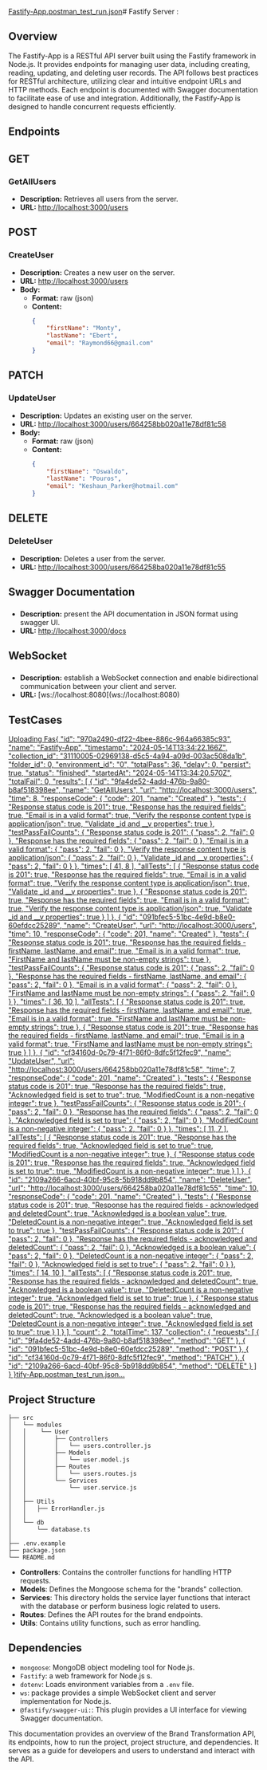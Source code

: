 [Fastify-App.postman_test_run.json](https://github.com/Mahmoud3mmar/Fastify-Server/files/15309092/Fastify-App.postman_test_run.json)# Fastify Server :

## Overview

The Fastify-App is a RESTful API server built using the Fastify framework in Node.js.
It provides endpoints for managing user data, including creating, reading, updating, and deleting user records.
The API follows best practices for RESTful architecture, utilizing clear and intuitive endpoint URLs and HTTP methods. 
Each endpoint is documented with Swagger documentation to facilitate ease of use and integration. Additionally, 
the Fastify-App is designed  to handle concurrent requests efficiently.


## Endpoints

## GET
### GetAllUsers
- **Description:** Retrieves all users from the server.
- **URL:** [http://localhost:3000/users](http://localhost:3000/users)

## POST
### CreateUser
- **Description:** Creates a new user on the server.
- **URL:** [http://localhost:3000/users](http://localhost:3000/users)
- **Body:**
  - **Format:** raw (json)
  - **Content:**
    ```json
    {
        "firstName": "Monty",
        "lastName": "Ebert",
        "email": "Raymond66@gmail.com"
    }
    ```

## PATCH
### UpdateUser
- **Description:** Updates an existing user on the server.
- **URL:** [http://localhost:3000/users/664258bb020a11e78df81c58](http://localhost:3000/users/664258bb020a11e78df81c58)
- **Body:**
  - **Format:** raw (json)
  - **Content:**
    ```json
    {
        "firstName": "Oswaldo",
        "lastName": "Pouros",
        "email": "Keshaun_Parker@hotmail.com"
    }
    ```

## DELETE
### DeleteUser
- **Description:** Deletes a user from the server.
- **URL:** [http://localhost:3000/users/664258ba020a11e78df81c55](http://localhost:3000/users/664258ba020a11e78df81c55)



## Swagger Documentation
###
- **Description:** present the API documentation in JSON format using swagger UI.
- **URL:** [http://localhost:3000/docs](http://localhost:3000/docs)




## WebSocket 
### 
- **Description:**  establish a WebSocket connection and enable bidirectional communication between your client and server.
- **URL:** [ws://localhost:8080[(ws://localhost:8080)

## TestCases

[Uploading Fas{
	"id": "970a2490-df22-4bee-886c-964a66385c93",
	"name": "Fastify-App",
	"timestamp": "2024-05-14T13:34:22.166Z",
	"collection_id": "31110005-02969138-d5c5-4a94-a09d-003ac508da1b",
	"folder_id": 0,
	"environment_id": "0",
	"totalPass": 36,
	"delay": 0,
	"persist": true,
	"status": "finished",
	"startedAt": "2024-05-14T13:34:20.570Z",
	"totalFail": 0,
	"results": [
		{
			"id": "9fa4de52-4add-476b-9a80-b8af518398ee",
			"name": "GetAllUsers",
			"url": "http://localhost:3000/users",
			"time": 8,
			"responseCode": {
				"code": 201,
				"name": "Created"
			},
			"tests": {
				"Response status code is 201": true,
				"Response has the required fields": true,
				"Email is in a valid format": true,
				"Verify the response content type is application/json": true,
				"Validate _id and __v properties": true
			},
			"testPassFailCounts": {
				"Response status code is 201": {
					"pass": 2,
					"fail": 0
				},
				"Response has the required fields": {
					"pass": 2,
					"fail": 0
				},
				"Email is in a valid format": {
					"pass": 2,
					"fail": 0
				},
				"Verify the response content type is application/json": {
					"pass": 2,
					"fail": 0
				},
				"Validate _id and __v properties": {
					"pass": 2,
					"fail": 0
				}
			},
			"times": [
				41,
				8
			],
			"allTests": [
				{
					"Response status code is 201": true,
					"Response has the required fields": true,
					"Email is in a valid format": true,
					"Verify the response content type is application/json": true,
					"Validate _id and __v properties": true
				},
				{
					"Response status code is 201": true,
					"Response has the required fields": true,
					"Email is in a valid format": true,
					"Verify the response content type is application/json": true,
					"Validate _id and __v properties": true
				}
			]
		},
		{
			"id": "091bfec5-51bc-4e9d-b8e0-60efdcc25289",
			"name": "CreateUser",
			"url": "http://localhost:3000/users",
			"time": 10,
			"responseCode": {
				"code": 201,
				"name": "Created"
			},
			"tests": {
				"Response status code is 201": true,
				"Response has the required fields - firstName, lastName, and email": true,
				"Email is in a valid format": true,
				"FirstName and lastName must be non-empty strings": true
			},
			"testPassFailCounts": {
				"Response status code is 201": {
					"pass": 2,
					"fail": 0
				},
				"Response has the required fields - firstName, lastName, and email": {
					"pass": 2,
					"fail": 0
				},
				"Email is in a valid format": {
					"pass": 2,
					"fail": 0
				},
				"FirstName and lastName must be non-empty strings": {
					"pass": 2,
					"fail": 0
				}
			},
			"times": [
				36,
				10
			],
			"allTests": [
				{
					"Response status code is 201": true,
					"Response has the required fields - firstName, lastName, and email": true,
					"Email is in a valid format": true,
					"FirstName and lastName must be non-empty strings": true
				},
				{
					"Response status code is 201": true,
					"Response has the required fields - firstName, lastName, and email": true,
					"Email is in a valid format": true,
					"FirstName and lastName must be non-empty strings": true
				}
			]
		},
		{
			"id": "cf34160d-0c79-4f71-86f0-8dfc5f12fec9",
			"name": "UpdateUser",
			"url": "http://localhost:3000/users/664258bb020a11e78df81c58",
			"time": 7,
			"responseCode": {
				"code": 201,
				"name": "Created"
			},
			"tests": {
				"Response status code is 201": true,
				"Response has the required fields": true,
				"Acknowledged field is set to true": true,
				"ModifiedCount is a non-negative integer": true
			},
			"testPassFailCounts": {
				"Response status code is 201": {
					"pass": 2,
					"fail": 0
				},
				"Response has the required fields": {
					"pass": 2,
					"fail": 0
				},
				"Acknowledged field is set to true": {
					"pass": 2,
					"fail": 0
				},
				"ModifiedCount is a non-negative integer": {
					"pass": 2,
					"fail": 0
				}
			},
			"times": [
				11,
				7
			],
			"allTests": [
				{
					"Response status code is 201": true,
					"Response has the required fields": true,
					"Acknowledged field is set to true": true,
					"ModifiedCount is a non-negative integer": true
				},
				{
					"Response status code is 201": true,
					"Response has the required fields": true,
					"Acknowledged field is set to true": true,
					"ModifiedCount is a non-negative integer": true
				}
			]
		},
		{
			"id": "2109a266-6acd-40bf-95c8-5b918dd9b854",
			"name": "DeleteUser",
			"url": "http://localhost:3000/users/664258ba020a11e78df81c55",
			"time": 10,
			"responseCode": {
				"code": 201,
				"name": "Created"
			},
			"tests": {
				"Response status code is 201": true,
				"Response has the required fields - acknowledged and deletedCount": true,
				"Acknowledged is a boolean value": true,
				"DeletedCount is a non-negative integer": true,
				"Acknowledged field is set to true": true
			},
			"testPassFailCounts": {
				"Response status code is 201": {
					"pass": 2,
					"fail": 0
				},
				"Response has the required fields - acknowledged and deletedCount": {
					"pass": 2,
					"fail": 0
				},
				"Acknowledged is a boolean value": {
					"pass": 2,
					"fail": 0
				},
				"DeletedCount is a non-negative integer": {
					"pass": 2,
					"fail": 0
				},
				"Acknowledged field is set to true": {
					"pass": 2,
					"fail": 0
				}
			},
			"times": [
				14,
				10
			],
			"allTests": [
				{
					"Response status code is 201": true,
					"Response has the required fields - acknowledged and deletedCount": true,
					"Acknowledged is a boolean value": true,
					"DeletedCount is a non-negative integer": true,
					"Acknowledged field is set to true": true
				},
				{
					"Response status code is 201": true,
					"Response has the required fields - acknowledged and deletedCount": true,
					"Acknowledged is a boolean value": true,
					"DeletedCount is a non-negative integer": true,
					"Acknowledged field is set to true": true
				}
			]
		}
	],
	"count": 2,
	"totalTime": 137,
	"collection": {
		"requests": [
			{
				"id": "9fa4de52-4add-476b-9a80-b8af518398ee",
				"method": "GET"
			},
			{
				"id": "091bfec5-51bc-4e9d-b8e0-60efdcc25289",
				"method": "POST"
			},
			{
				"id": "cf34160d-0c79-4f71-86f0-8dfc5f12fec9",
				"method": "PATCH"
			},
			{
				"id": "2109a266-6acd-40bf-95c8-5b918dd9b854",
				"method": "DELETE"
			}
		]
	}
}tify-App.postman_test_run.json…]()

## Project Structure
```
├── src
│   └── modules
│   │    └── User
│   │        ├── Controllers
│   │        │   └── users.controller.js
│   │        ├── Models
│   │        │   └── user.model.js
│   │        ├── Routes
│   │        │   └── users.routes.js
│   │        └── Services
│   │            └── user.service.js
│   │
│   ├── Utils
│   │   ├── ErrorHandler.js
│   │   
│   └── db
│       └── database.ts
│       
├── .env.example
├── package.json
└── README.md
```



- **Controllers**: Contains the controller functions for handling HTTP requests.
- **Models**: Defines the Mongoose schema for the "brands" collection.
- **Services**: This directory holds the service layer functions that interact with the database or perform business logic related to users.
- **Routes**: Defines the API routes for the brand endpoints.
- **Utils**: Contains utility functions, such as error handling.

## Dependencies
- `mongoose`: MongoDB object modeling tool for Node.js.
- `Fastify`: a web framework for Node.js s.
- `dotenv`: Loads environment variables from a `.env` file.
- `ws`: package provides a simple WebSocket client and server implementation for Node.js.
- `@fastify/swagger-ui:`: This plugin provides a UI interface for viewing Swagger documentation.


This documentation provides an overview of the Brand Transformation API, its endpoints, how to run the project, project structure, and dependencies. It serves as a guide for developers and users to understand and interact with the API.

